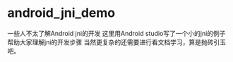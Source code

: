 # android_jni_demo

一些人不太了解Android jni的开发  这里用Android studio写了一个小的jni的例子  帮助大家理解jni的开发步骤
当然更复杂的还需要进行看文档学习，算是抛砖引玉吧。